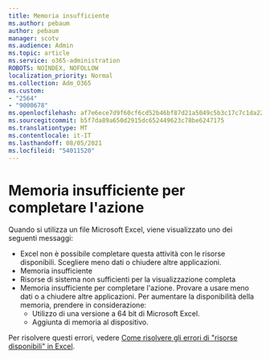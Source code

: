 ```yaml
---
title: Memoria insufficiente
ms.author: pebaum
author: pebaum
manager: scotv
ms.audience: Admin
ms.topic: article
ms.service: o365-administration
ROBOTS: NOINDEX, NOFOLLOW
localization_priority: Normal
ms.collection: Adm_O365
ms.custom:
- "2564"
- "9000678"
ms.openlocfilehash: af7e6ece7d9f60cf6cd52b46bf87d21a5049c5b3c17c7c1da2241cab0bff3264
ms.sourcegitcommit: b5f7da89a650d2915dc652449623c78be6247175
ms.translationtype: MT
ms.contentlocale: it-IT
ms.lasthandoff: 08/05/2021
ms.locfileid: "54011520"
---
```

# <a name="there-isnt-enough-memory-to-complete-this-action"></a>Memoria insufficiente per completare l'azione

Quando si utilizza un file Microsoft Excel, viene visualizzato uno dei seguenti messaggi:

- Excel non è possibile completare questa attività con le risorse disponibili. Scegliere meno dati o chiudere altre applicazioni.
- Memoria insufficiente
- Risorse di sistema non sufficienti per la visualizzazione completa
- Memoria insufficiente per completare l'azione. Provare a usare meno dati o a chiudere altre applicazioni. Per aumentare la disponibilità della memoria, prendere in considerazione: 
    - Utilizzo di una versione a 64 bit di Microsoft Excel.
    - Aggiunta di memoria al dispositivo.

Per risolvere questi errori, vedere [Come risolvere gli errori di "risorse disponibili" in Excel](https://docs.microsoft.com/office/troubleshoot/excel/available-resources-errors).